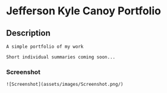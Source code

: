 # Jefferson Kyle Canoy Portfolio

## Description

    A simple portfolio of my work 

    Short individual summaries coming soon...

### Screenshot

    ![Screenshot](assets/images/Screenshot.png/)

